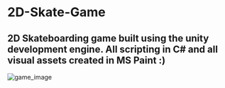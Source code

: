 # 2D-Skate-Game

## 2D Skateboarding game built using the unity development engine. All scripting in C# and all visual assets created in MS Paint :)


![game_image](https://github.com/samwlms/2D-Skate-Game/blob/main/Assets/Backgrounds/main_menu.png)

